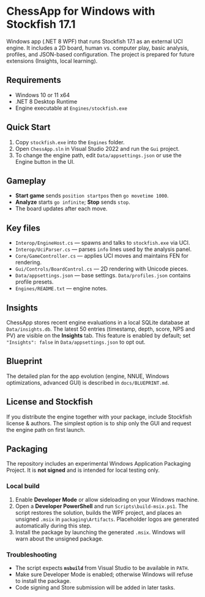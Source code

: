 # ChessApp for Windows with Stockfish 17.1

Windows app (.NET 8 WPF) that runs Stockfish 17.1 as an external UCI engine. It includes a 2D board, human vs. computer play, basic analysis, profiles, and JSON-based configuration. The project is prepared for future extensions (Insights, local learning).

## Requirements

* Windows 10 or 11 x64
* .NET 8 Desktop Runtime
* Engine executable at `Engines/stockfish.exe`

## Quick Start

1. Copy `stockfish.exe` into the `Engines` folder.
2. Open `ChessApp.sln` in Visual Studio 2022 and run the `Gui` project.
3. To change the engine path, edit `Data/appsettings.json` or use the Engine button in the UI.

## Gameplay

* **Start game** sends `position startpos` then `go movetime 1000`.
* **Analyze** starts `go infinite`; **Stop** sends `stop`.
* The board updates after each move.

## Key files

* `Interop/EngineHost.cs` — spawns and talks to `stockfish.exe` via UCI.
* `Interop/UciParser.cs` — parses `info` lines used by the analysis panel.
* `Core/GameController.cs` — applies UCI moves and maintains FEN for rendering.
* `Gui/Controls/BoardControl.cs` — 2D rendering with Unicode pieces.
* `Data/appsettings.json` — base settings. `Data/profiles.json` contains profile presets.
* `Engines/README.txt` — engine notes.

## Insights
ChessApp stores recent engine evaluations in a local SQLite database at `Data/insights.db`. The latest 50 entries (timestamp, depth, score, NPS and PV) are visible on the **Insights** tab. This feature is enabled by default; set `"Insights": false` in `Data/appsettings.json` to opt out.

## Blueprint

The detailed plan for the app evolution (engine, NNUE, Windows optimizations, advanced GUI) is described in `docs/BLUEPRINT.md`.

## License and Stockfish

If you distribute the engine together with your package, include Stockfish license & authors. The simplest option is to ship only the GUI and request the engine path on first launch.

## Packaging

The repository includes an experimental Windows Application Packaging Project. It is **not signed** and is intended for local testing only.

### Local build

1. Enable **Developer Mode** or allow sideloading on your Windows machine.
2. Open a **Developer PowerShell** and run `Scripts\build-msix.ps1`.
   The script restores the solution, builds the WPF project, and places an unsigned `.msix` in `packaging\Artifacts`.
   Placeholder logos are generated automatically during this step.
3. Install the package by launching the generated `.msix`. Windows will warn about the unsigned package.

### Troubleshooting

* The script expects **`msbuild`** from Visual Studio to be available in `PATH`.
* Make sure Developer Mode is enabled; otherwise Windows will refuse to install the package.
* Code signing and Store submission will be added in later tasks.

